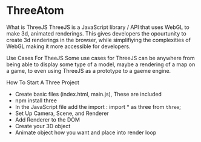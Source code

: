 # ThreeAtom
What is ThreeJS
  ThreeJS is a JavaScript library / API that uses WebGL to make 3d, animated  renderings. This gives developers
  the opourtunity to create 3d renderings in the browser, while simplifiying the complexities of WebGL making
  it more accessible for developers.

Use Cases For TheeJS
  Some use cases for ThreeJS can be anywhere from being able to display some type of a model, maybe a rendering of a
  map on a game, to even using ThreeJS as a prototype to a gaeme engine.

How To Start A Three Project
  - Create basic files (index.html, main.js), These are included
  - npm install three
  - In the JavaScript file add the import :  import * as three from `three`;
  - Set Up Camera, Scene, and Renderer
  - Add Renderer to the DOM
  - Create your 3D object
  - Animate object how you want and place into render loop
